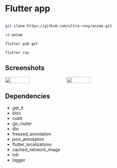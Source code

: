 # Flutter app

<div align="left">
  <div style="display: flex;">
        <img src="https://img.shields.io/badge/flutter-3.24.3-blue" alt=""/>
    </div>
</div>

```bash
git clone https://github.com/ultra-rony/anime.git
```

```bash
cd anime
```

```bash
flutter pub get
```

```bash
flutter run
```

## Screenshots

<div align="left">
  <div style="display: flex;">
        <img src="https://image.link.rony.fun//TuzYfikwROcGR1WNzCP2MVEdMIjXHwDo0hzACEdvde0YskCiHZrizH6mw3XEVmt5.jpg" width="40%" alt=""/>
        <img src="https://image.link.rony.fun//uMmH3txgvMejfPUnLX3eWmd45au8ZZGbpQ3RFBhAp0lFRIVxEoW7Hkdy62Lxd16T.jpg" width="40%" alt=""/>
    </div>
</div>

## Dependencies

- get_it
- bloc
- cubit
- go_router
- dio 
- freezed_annotation 
- json_annotation
- flutter_localizations
- cached_network_image
- intl
- logger

